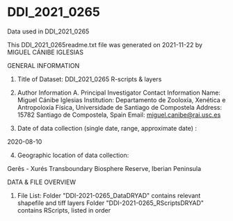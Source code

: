 # DDI_2021_0265
Data used in  DDI_2021_0265

This DDI_2021_0265readme.txt file was generated on 2021-11-22 by MIGUEL CÁNIBE IGLESIAS


GENERAL INFORMATION

1. Title of Dataset:  DDI_2021_0265 R-scripts & layers

2. Author Information
	A. Principal Investigator Contact Information
		Name: Miguel Cánibe Iglesias
		Institution: Departamento de Zooloxía, Xenética e Antropoloxía Física, Universidade de Santiago de Compostela
		Address: 15782 Santiago de Compostela, Spain
		Email: miguel.canibe@rai.usc.es

3. Date of data collection (single date, range, approximate date) <suggested format YYYY-MM-DD>:

2020-08-10 

4. Geographic location of data collection:

Gerês - Xurés Transboundary Biosphere Reserve, Iberian Peninsula 

DATA & FILE OVERVIEW

1. File List: 
 Folder "DDI-2021-0265_DataDRYAD" contains relevant shapefile and tiff layers
 Folder "DDI-2021-0265_RScriptsDRYAD" contains RScripts, listed in order

